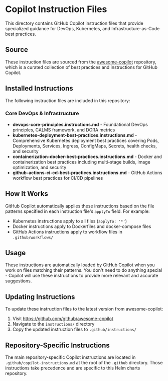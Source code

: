 # Copilot Instruction Files

This directory contains GitHub Copilot instruction files that provide specialized guidance for DevOps, Kubernetes, and Infrastructure-as-Code best practices.

## Source

These instruction files are sourced from the [awesome-copilot](https://github.com/github/awesome-copilot) repository, which is a curated collection of best practices and instructions for GitHub Copilot.

## Installed Instructions

The following instruction files are included in this repository:

### Core DevOps & Infrastructure

- **devops-core-principles.instructions.md** - Foundational DevOps principles, CALMS framework, and DORA metrics
- **kubernetes-deployment-best-practices.instructions.md** - Comprehensive Kubernetes deployment best practices covering Pods, Deployments, Services, Ingress, ConfigMaps, Secrets, health checks, and security
- **containerization-docker-best-practices.instructions.md** - Docker and containerization best practices including multi-stage builds, image optimization, and security
- **github-actions-ci-cd-best-practices.instructions.md** - GitHub Actions workflow best practices for CI/CD pipelines

## How It Works

GitHub Copilot automatically applies these instructions based on the file patterns specified in each instruction file's `applyTo` field. For example:

- Kubernetes instructions apply to all files (`applyTo: '*'`)
- Docker instructions apply to Dockerfiles and docker-compose files
- GitHub Actions instructions apply to workflow files in `.github/workflows/`

## Usage

These instructions are automatically loaded by GitHub Copilot when you work on files matching their patterns. You don't need to do anything special - Copilot will use these instructions to provide more relevant and accurate suggestions.

## Updating Instructions

To update these instruction files to the latest version from awesome-copilot:

1. Visit https://github.com/github/awesome-copilot
2. Navigate to the `instructions/` directory
3. Copy the updated instruction files to `.github/instructions/`

## Repository-Specific Instructions

The main repository-specific Copilot instructions are located in `.github/copilot-instructions.md` at the root of the `.github` directory. Those instructions take precedence and are specific to this Helm charts repository.
